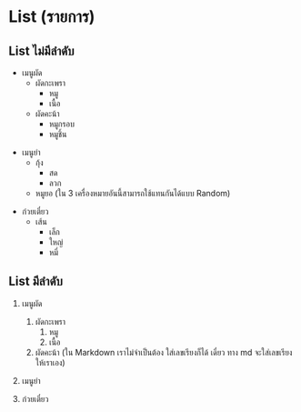 # List (รายการ)

## List ไม่มีลำดับ

- เมนูผัด
    - ผัดกะเพรา
        - หมู
        - เนื้อ
    - ผัดคะน้า
        - หมูกรอบ
        - หมูชิ้น
* เมนูยำ
    + กุ้ง
        - สด
        + ลวก
    - หมูยอ 
(ใน 3 เครื่องหมายอันนี้สามารถใช้แทนกันได้แบบ Random)
+ ก๋วยเตี๋ยว
    + เส้น
        + เล็ก
        + ใหญ่
        + หมี่

## List มีลำดับ
1. เมนูผัด
    1. ผัดกะเพรา
        1. หมู
        1. เนื้อ
    1. ผัดคะน้า 
    (ใน Markdown เราไม่จำเป็นต้อง ใส่เลขเรียงก็ได้ เดี๋ยว ทาง md จะใส่เลขเรียงให้เราเอง)

2. เมนูยำ
3. ก๋วยเตี๋ยว